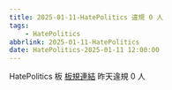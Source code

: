 ```yaml
---
title: 2025-01-11-HatePolitics 違規 0 人
tags:
    - HatePolitics
abbrlink: 2025-01-11-HatePolitics
date: HatePolitics-2025-01-11 12:00:00
---
```

HatePolitics 板 [板規連結](https://www.ptt.cc/bbs/HatePolitics/M.1617115262.A.D60.html)
昨天違規 0 人
